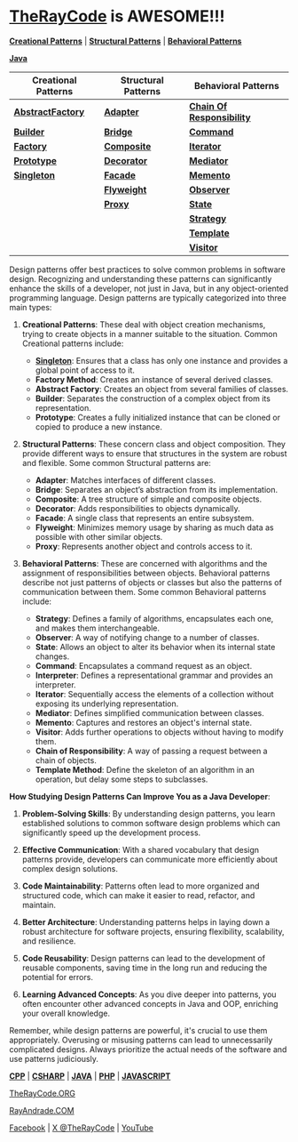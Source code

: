 # [TheRayCode](../README.md) is AWESOME!!!

**[Creational Patterns](./Creational/README.md)** | **[Structural Patterns](./Structural/README.md)** | **[Behavioral Patterns](./Behavioral/README.md)**

**[Java](../README.md)** 

| Creational Patterns | Structural Patterns | Behavioral Patterns |
|--------------|-----|-----------|
| [**AbstractFactory**](./Creational/AbstractFactory/README.md) | [**Adapter**](./Structural/Adapter/README.md)         | [**Chain Of Responsibility**](./Behavioral/ChainOfResponsibility/README.md) |
| [**Builder**](./Creational/Builder/README.md)                 | [**Bridge**](./Structural/Bridge/README.md)           | [**Command**](./Behavioral/Command/README.md) |
| [**Factory**](./Creational/Factory/README.md)                 | [**Composite**](./Structural/Composite/README.md)     | [**Iterator**](./Behavioral/Iterator/README.md) |
| [**Prototype**](./Creational/Prototype/README.md)             | [**Decorator**](./Structural/Decorator/README.md)     | [**Mediator**](./Behavioral/Mediator/README.md) |
| [**Singleton**](./Creational/Singleton/README.md)             | [**Facade**](./Structural/Facade/README.md)           | [**Memento**](./Behavioral/Memento/README.md) |
|                                                               | [**Flyweight**](./Structural/Flyweight/README.md)     | [**Observer**](./Behavioral/Observer/README.md)  |
|                                                               | [**Proxy**](./Structural/Proxy/README.md)             | [**State**](./Behavioral/State/README.md) |
|                                                               |                                                       | [**Strategy**](./Behavioral/Strategy/README.md)  |
|                                                               |                                                       | [**Template**](./Behavioral/Template/README.md)  |
|                                                               |                                                       | [**Visitor**](./Behavioral/Visitor/README.md) |

Design patterns offer best practices to solve common problems in software design. Recognizing and understanding these patterns can significantly enhance the skills of a developer, not just in Java, but in any object-oriented programming language. Design patterns are typically categorized into three main types:

1. **Creational Patterns**: These deal with object creation mechanisms, trying to create objects in a manner suitable to the situation. Common Creational patterns include:

    - [**Singleton**](./Creational/Singleton/README.md): Ensures that a class has only one instance and provides a global point of access to it.
    - **Factory Method**: Creates an instance of several derived classes.
    - **Abstract Factory**: Creates an object from several families of classes.
    - **Builder**: Separates the construction of a complex object from its representation.
    - **Prototype**: Creates a fully initialized instance that can be cloned or copied to produce a new instance.

2. **Structural Patterns**: These concern class and object composition. They provide different ways to ensure that structures in the system are robust and flexible. Some common Structural patterns are:

    - **Adapter**: Matches interfaces of different classes.
    - **Bridge**: Separates an object’s abstraction from its implementation.
    - **Composite**: A tree structure of simple and composite objects.
    - **Decorator**: Adds responsibilities to objects dynamically.
    - **Facade**: A single class that represents an entire subsystem.
    - **Flyweight**: Minimizes memory usage by sharing as much data as possible with other similar objects.
    - **Proxy**: Represents another object and controls access to it.

3. **Behavioral Patterns**: These are concerned with algorithms and the assignment of responsibilities between objects. Behavioral patterns describe not just patterns of objects or classes but also the patterns of communication between them. Some common Behavioral patterns include:

    - **Strategy**: Defines a family of algorithms, encapsulates each one, and makes them interchangeable.
    - **Observer**: A way of notifying change to a number of classes.
    - **State**: Allows an object to alter its behavior when its internal state changes.
    - **Command**: Encapsulates a command request as an object.
    - **Interpreter**: Defines a representational grammar and provides an interpreter.
    - **Iterator**: Sequentially access the elements of a collection without exposing its underlying representation.
    - **Mediator**: Defines simplified communication between classes.
    - **Memento**: Captures and restores an object's internal state.
    - **Visitor**: Adds further operations to objects without having to modify them.
    - **Chain of Responsibility**: A way of passing a request between a chain of objects.
    - **Template Method**: Define the skeleton of an algorithm in an operation, but delay some steps to subclasses.

**How Studying Design Patterns Can Improve You as a Java Developer**:

1. **Problem-Solving Skills**: By understanding design patterns, you learn established solutions to common software design problems which can significantly speed up the development process.

2. **Effective Communication**: With a shared vocabulary that design patterns provide, developers can communicate more efficiently about complex design solutions.

3. **Code Maintainability**: Patterns often lead to more organized and structured code, which can make it easier to read, refactor, and maintain.

4. **Better Architecture**: Understanding patterns helps in laying down a robust architecture for software projects, ensuring flexibility, scalability, and resilience.

5. **Code Reusability**: Design patterns can lead to the development of reusable components, saving time in the long run and reducing the potential for errors.

6. **Learning Advanced Concepts**: As you dive deeper into patterns, you often encounter other advanced concepts in Java and OOP, enriching your overall knowledge.

Remember, while design patterns are powerful, it's crucial to use them appropriately. Overusing or misusing patterns can lead to unnecessarily complicated designs. Always prioritize the actual needs of the software and use patterns judiciously.


**[CPP](../CPP/README.md)** | **[CSHARP](../Csharp/README.md)** | **[JAVA](../Java/README.md)**  | **[PHP](../PHP/README.md)** | **[JAVASCRIPT](../JavaScript/README.md)** 

[TheRayCode.ORG](https://www.TheRayCode.ORG)

[RayAndrade.COM](https://www.RayAndrade.com)

[Facebook](https://www.facebook.com/TheRayCode/) | [X @TheRayCode](https://www.x.com/TheRayCode/) | [YouTube](https://www.youtube.com/TheRayCode/)
